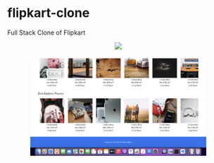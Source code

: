 # flipkart-clone
Full Stack Clone of Flipkart

<div align="center">
    <img src="/screenshots/screen1.png" width="400px"</img> 
</div>
<br><div align="center">
    <img src="/screenshots/screen2.png" width="400px"</img> 
</div>
